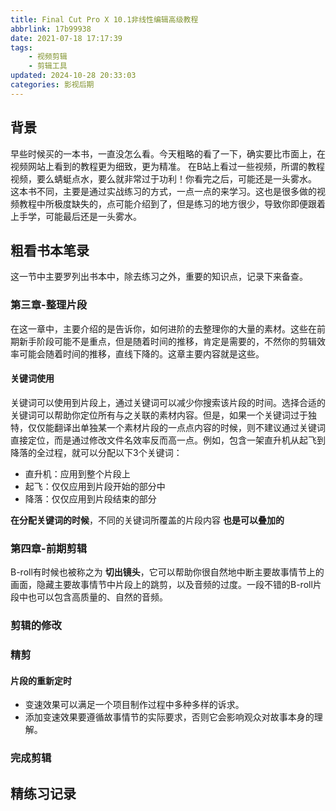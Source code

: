 ```yaml
---
title: Final Cut Pro X 10.1非线性编辑高级教程
abbrlink: 17b99938
date: 2021-07-18 17:17:39
tags: 
    - 视频剪辑
    - 剪辑工具
updated: 2024-10-28 20:33:03categories: 影视后期
---
```


## 背景
早些时候买的一本书，一直没怎么看。今天粗略的看了一下，确实要比市面上，在视频网站上看到的教程更为细致，更为精准。
在B站上看过一些视频，所谓的教程视频，要么蜻蜓点水，要么就非常过于功利！你看完之后，可能还是一头雾水。
这本书不同，主要是通过实战练习的方式，一点一点的来学习。这也是很多做的视频教程中所极度缺失的，点可能介绍到了，但是练习的地方很少，导致你即便跟着上手学，可能最后还是一头雾水。

## 粗看书本笔录
这一节中主要罗列出书本中，除去练习之外，重要的知识点，记录下来备查。
<!-- more -->

### 第三章-整理片段
在这一章中，主要介绍的是告诉你，如何进阶的去整理你的大量的素材。这些在前期新手阶段可能不是重点，但是随着时间的推移，肯定是需要的，不然你的剪辑效率可能会随着时间的推移，直线下降的。这章主要内容就是这些。
#### 关键词使用
关键词可以使用到片段上，通过关键词可以减少你搜索该片段的时间。选择合适的关键词可以帮助你定位所有与之关联的素材内容。但是，如果一个关键词过于独特，仅仅能翻译出单独某一个素材片段的一点点内容的时候，则不建议通过关键词直接定位，而是通过修改文件名效率反而高一点。例如，包含一架直升机从起飞到降落的全过程，就可以分配以下3个关键词：
- 直升机：应用到整个片段上
- 起飞：仅仅应用到片段开始的部分中
- 降落：仅仅应用到片段结束的部分

**在分配关键词的时候**，不同的关键词所覆盖的片段内容 **也是可以叠加的**

### 第四章-前期剪辑
B-roll有时候也被称之为 **切出镜头**，它可以帮助你很自然地中断主要故事情节上的画面，隐藏主要故事情节中片段上的跳剪，以及音频的过度。一段不错的B-roll片段中也可以包含高质量的、自然的音频。

### 剪辑的修改

### 精剪
#### 片段的重新定时
- 变速效果可以满足一个项目制作过程中多种多样的诉求。
- 添加变速效果要遵循故事情节的实际要求，否则它会影响观众对故事本身的理解。

### 完成剪辑


## 精练习记录
